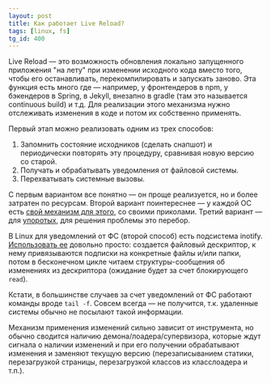 ```yaml
---
layout: post
title: Как работает Live Reload?
tags: [linux, fs]
tg_id: 400
---
```

Live Reload — это возможность обновления локально запущенного приложения "на лету" при изменении исходного кода вместо того, чтобы его останавливать, перекомпилировать и запускать заново. Эта функция есть много где — например, у фронтендеров в npm, у бэкендеров в Spring, в Jekyll, внезапно в gradle (там это называется continuous build) и т.д. Для реализации этого механизма нужно отслеживать изменения в коде и потом их собственно применять. 

Первый этап можно реализовать одним из трех способов: 
1. Запомнить состояние исходников (сделать снапшот) и периодически повторять эту процедуру, сравнивая новую версию со старой.
2. Получать и обрабатывать уведомления от файловой системы.
3. Перехватывать системные вызовы.

С первым вариантом все понятно — он проще реализуется, но и более затратен по ресурсам. Второй вариант поинтереснее — у каждой ОС есть [свой механизм для этого](https://habr.com/ru/articles/164775/), со своими приколами. Третий вариант — для [упоротых](https://habr.com/ru/articles/413241/), для решения проблемы это перебор.

В Linux для уведомлений от ФС (второй способ) есть подсистема inotify. [Использовать ее](https://lwn.net/Articles/604686/) довольно просто: создается файловый дескриптор, к нему привязываются подписки на конкретные файлы и/или папки, потом в бесконечном цикле читаем структуры-сообщения об изменениях из дескриптора (ожидание будет за счет блокирующего `read`).

Кстати, в большинстве случаев за счет уведомлений от ФС работают команды вроде `tail -f`. Совсем всегда — не получится, т.к. удаленные системы обычно не посылают такой информации.

Механизм применения изменений сильно зависит от инструмента, но обычно сводится наличию демона/лоадера/супервизора, которые ждут сигнала о наличии изменений и при его получении обрабатывают изменения и заменяют текущую версию (перезаписыванием статики, перезагрузкой страницы, перезагрузкой классов из класслоадера и т.п.).

